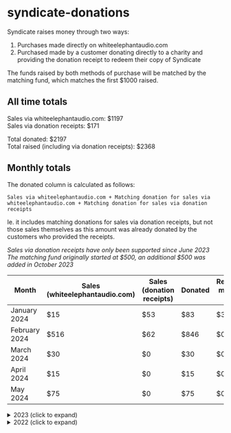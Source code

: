 # syndicate-donations

Syndicate raises money through two ways:
1. Purchases made directly on whiteelephantaudio.com
2. Purchased made by a customer donating directly to a charity and providing the donation receipt to redeem their copy of Syndicate

The funds raised by both methods of purchase will be matched by the matching fund, which matches the first $1000 raised.

## All time totals
Sales via whiteelephantaudio.com: $1197  
Sales via donation receipts: $171  

Total donated: $2197  
Total raised (including via donation receipts): $2368

## Monthly totals
The donated column is calculated as follows:
```
Sales via whiteelephantaudio.com + Matching donation for sales via whiteelephantaudio.com + Matching donation for sales via donation receipts
```
Ie. it includes matching donations for sales via donation receipts, but not those sales themselves as this amount was already donated by the customers who provided the receipts.

*Sales via donation receipts have only been supported since June 2023*  
*The matching fund originally started at $500, an additional $500 was added in October 2023*

Month          | Sales (whiteelephantaudio.com) | Sales (donation receipts) | Donated | Remaining matching fund
-------------- | ------------------------------ | ------------------------- | ------- | ----------------------- 
January 2024   | $15                            | $53                       | $83     | $330
February 2024  | $516                           | $62                       | $846    | $0
March 2024     | $30                            | $0                        | $30     | $0
April 2024     | $15                            | $0                        | $15     | $0
May 2024       | $75                            | $0                        | $75     | $0

<details>
<summary>2023 (click to expand)</summary>

Month          | Sales (whiteelephantaudio.com) | Sales (donation receipts) | Donated | Remaining matching fund
-------------- | ------------------------------ | ------------------------- | ------- | ----------------------- 
January 2023   | $0                             | N/A                       | $0      | $454
February 2023  | $15                            | N/A                       | $30     | $439
March 2023     | $220                           | N/A                       | $440    | $219
April 2023     | $0                             | N/A                       | $0      | $219
May 2023       | $30                            | N/A                       | $60     | $189
June 2023      | $15                            | $16                       | $46     | $158
July 2023      | $20                            | $0                        | $40     | $138
August 2023    | $45                            | $0                        | $90     | $93
September 2023 | $35                            | $0                        | $70     | $58
October 2023   | $60                            | $0                        | $120    | $498 ($500 topup)
November 2023  | $0                             | $0                        | $0      | $498
December 2023  | $60                            | $40                       | $160    | $398

</details>

<details>
<summary>2022 (click to expand)</summary>

Month          | Sales (whiteelephantaudio.com) | Sales (donation receipts) | Donated | Remaining matching fund
-------------- | ------------------------------ | ------------------------- | ------- | ----------------------- 
April 2022     | $15                            | N/A                       | $30     | $485
May 2022       | $0                             | N/A                       | $0      | $485
June 2022      | $16                            | N/A                       | $32     | $469
July 2022      | $0                             | N/A                       | $0      | $469
August 2022    | $0                             | N/A                       | $0      | $469
September 2022 | $0                             | N/A                       | $0      | $469
October 2022   | $0                             | N/A                       | $0      | $469
November 2022  | $15                            | N/A                       | $30     | $454
December 2022  | $0                             | N/A                       | $0      | $454

</details>
